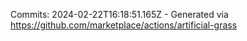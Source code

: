 Commits: 2024-02-22T16:18:51.165Z - Generated via https://github.com/marketplace/actions/artificial-grass
<br>
